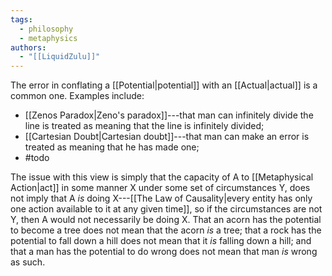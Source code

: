 ```yaml
---
tags:
  - philosophy
  - metaphysics
authors:
  - "[[LiquidZulu]]"
---
```

The error in conflating a [[Potential|potential]] with an [[Actual|actual]] is a common one. Examples include:
+ [[Zenos Paradox|Zeno's paradox]]---that man can infinitely divide the line is treated as meaning that the line is infinitely divided;
+ [[Cartesian Doubt|Cartesian doubt]]---that man can make an error is treated as meaning that he has made one;
+ #todo

The issue with this view is simply that the capacity of A to [[Metaphysical Action|act]] in some manner X under some set of circumstances Y, does not imply that A *is* doing X---[[The Law of Causality|every entity has only one action available to it at any given time]], so if the circumstances are not Y, then A would not necessarily be doing X. That an acorn has the potential to become a tree does not mean that the acorn *is* a tree; that a rock has the potential to fall down a hill does not mean that it *is* falling down a hill; and that a man has the potential to do wrong does not mean that man *is* wrong as such.